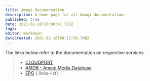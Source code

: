 ```yaml
---
title: Amagi Documentation
description: A home page for all Amagi documentations
published: true
date: 2021-02-18T16:00:41.713Z
tags: 
editor: markdown
dateCreated: 2021-02-18T06:12:56.708Z
---
```


The links below refer to the documentation on respective services.

> - [CLOUDPORT](/cloudport)
> - [AMDB - Amagi Media Database](/amdb) 
> - [EPG](/epg)
{.links-list}